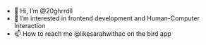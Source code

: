 - 👋 Hi, I’m @20ghrrdll
- 👀 I’m interested in frontend development and Human-Computer Interaction
- 📫 How to reach me @likesarahwithac on the bird app

<!---
20ghrrdll/20ghrrdll is a ✨ special ✨ repository because its `README.md` (this file) appears on your GitHub profile.
You can click the Preview link to take a look at your changes.
--->
